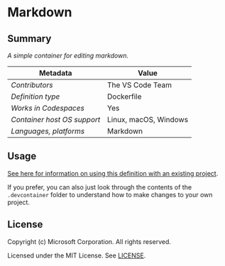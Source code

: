 # Markdown

## Summary

*A simple container for editing markdown.*

| Metadata | Value |  
|----------|-------|
| *Contributors* | The VS Code Team |
| *Definition type* | Dockerfile |
| *Works in Codespaces* | Yes |
| *Container host OS support* | Linux, macOS, Windows |
| *Languages, platforms* | Markdown |

## Usage

[See here for information on using this definition with an existing project](https://aka.ms/vscode-remote/containers/getting-started/open).

If you prefer, you can also just look through the contents of the `.devcontainer` folder to understand how to make changes to your own project.

## License

Copyright (c) Microsoft Corporation. All rights reserved.

Licensed under the MIT License. See [LICENSE](https://github.com/Microsoft/vscode-dev-containers/blob/master/LICENSE).
